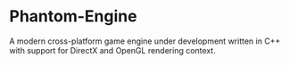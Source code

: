 # Phantom-Engine
A modern cross-platform game engine under development written in C++ with support for DirectX and OpenGL rendering context. 
